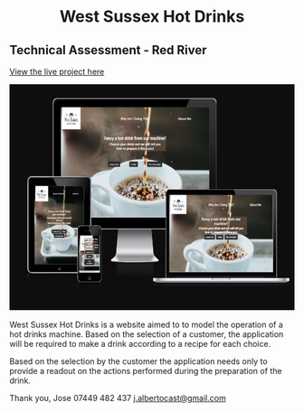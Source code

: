<h1 align="center"><strong>West Sussex Hot Drinks</strong></h1>

<h2>Technical Assessment - Red River</h2>

[View the live project here](https://josecastanocoding.github.io/west-sussex-hot-drinks/)

<img src="assets/media/responsive.PNG" width="600" height="400" />

West Sussex Hot Drinks is a website aimed to to model the operation of a hot drinks machine. Based on the selection of a customer, the application will be required to make a drink according to a recipe for each choice.   

Based on the selection by the customer the application needs only to provide a readout on the actions performed during the preparation of the drink.

Thank you,
Jose 
07449 482 437
j.albertocast@gmail.com
